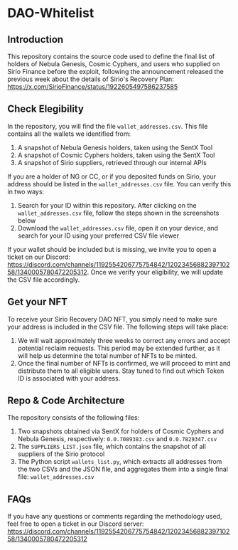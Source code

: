 # DAO-Whitelist

## Introduction
This repository contains the source code used to define the final list of holders of Nebula Genesis, Cosmic Cyphers, and users who supplied on Sirio Finance before the exploit, following the announcement released the previous week about the details of Sirio's Recovery Plan: https://x.com/SirioFinance/status/1922605497586237585

## Check Elegibility
In the repository, you will find the file `wallet_addresses.csv`. This file contains all the wallets we identified from:

1. A snapshot of Nebula Genesis holders, taken using the SentX Tool
2. A snapshot of Cosmic Cyphers holders, taken using the SentX Tool
3. A snapshot of Sirio suppliers, retrieved through our internal APIs

If you are a holder of NG or CC, or if you deposited funds on Sirio, your address should be listed in the `wallet_addresses.csv` file. You can verify this in two ways:

1. Search for your ID within this repository. After clicking on the `wallet_addresses.csv` file, follow the steps shown in the screenshots below
2. Download the `wallet_addresses.csv` file, open it on your device, and search for your ID using your preferred CSV file viewer

If your wallet should be included but is missing, we invite you to open a ticket on our Discord:
https://discord.com/channels/1192554206775754842/1202345688239710258/1340005780472205312. Once we verify your eligibility, we will update the CSV file accordingly.

## Get your NFT
To receive your Sirio Recovery DAO NFT, you simply need to make sure your address is included in the CSV file. The following steps will take place:

1. We will wait approximately three weeks to correct any errors and accept potential reclaim requests. This period may be extended further, as it will help us determine the total number of NFTs to be minted.
2. Once the final number of NFTs is confirmed, we will proceed to mint and distribute them to all eligible users. Stay tuned to find out which Token ID is associated with your address.

## Repo & Code Architecture
The repository consists of the following files:

1. Two snapshots obtained via SentX for holders of Cosmic Cyphers and Nebula Genesis, respectively: `0.0.7089383.csv` and `0.0.7829347.csv`
2. The `SUPPLIERS_LIST.json` file, which contains the snapshot of all suppliers of the Sirio protocol
3. The Python script `wallets_list.py`, which extracts all addresses from the two CSVs and the JSON file, and aggregates them into a single final file: `wallet_addresses.csv`

## FAQs
If you have any questions or comments regarding the methodology used, feel free to open a ticket in our Discord server:
https://discord.com/channels/1192554206775754842/1202345688239710258/1340005780472205312
